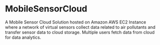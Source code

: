 # MobileSensorCloud
A Mobile Sensor Cloud Solution hosted on Amazon AWS EC2 Instance where a network of virtual sensors collect data related to air pollutants and transfer sensor data to cloud storage. Multiple users fetch data from cloud for data analytics.
